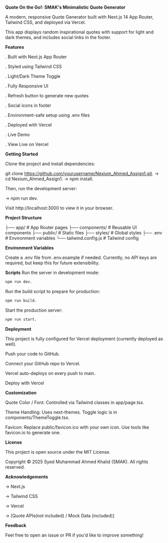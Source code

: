 **Quote On the Go!: SMAK's Minimalistic Quote Generator**

A modern, responsive Quote Generator built with Next.js 14 App Router, Tailwind CSS, and deployed via Vercel.

This app displays random inspirational quotes with support for light and dark themes, and includes social links in the footer.

**Features**

. Built with Next.js App Router

. Styled using Tailwind CSS

. Light/Dark Theme Toggle

. Fully Responsive UI

. Refresh button to generate new quotes

. Social icons in footer

. Environment-safe setup using .env files

. Deployed with Vercel

. Live Demo

. View Live on Vercel

**Getting Started**

Clone the project and install dependencies:

git clone https://github.com/yourusername/Nexium_Ahmed_Assign1.git.
-> cd Nexium_Ahmed_Assign1.
-> npm install.

Then, run the development server:

-> npm run dev.

Visit http://localhost:3000 to view it in your browser.

**Project Structure**

├── app/                 # App Router pages
├── components/          # Reusable UI components
├── public/              # Static files 
├── styles/              # Global styles 
├── .env                 # Environment variables
└── tailwind.config.js   # Tailwind config

**Environment Variables**

Create a .env file from .env.example if needed. Currently, no API keys are required, but keep this for future extensibility.

**Scripts**
Run the server in development mode:
```bash
npm run dev.
```
Run the build script to prepare for production:
```bash
npm run build.
```
Start the production server:
```bash
npm run start.
```  

**Deployment**

This project is fully configured for Vercel deployment (currently deployed as well).

Push your code to GitHub.

Connect your GitHub repo to Vercel.

Vercel auto-deploys on every push to main.

Deploy with Vercel

**Customization**

Quote Color / Font: Controlled via Tailwind classes in app/page.tsx.

Theme Handling: Uses next-themes. Toggle logic is in components/ThemeToggle.tsx.

Favicon: Replace public/favicon.ico with your own icon. Use tools like favicon.io to generate one.

**License**

This project is open source under the MIT License.

Copyright © 2025 Syed Muhammad Ahmed Khalid (SMAK). All rights reserved.

**Acknowledgements**

-> Next.js

-> Tailwind CSS

-> Vercel

-> [Quote APIs(not included) / Mock Data (included)]

**Feedback**

Feel free to open an issue or PR if you'd like to improve something!

